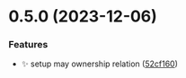 # 0.5.0 (2023-12-06)


### Features

* :sparkles: setup may ownership relation ([52cf160](https://github.com/ConsDotPy/yalemi-api/commit/52cf160cf6564315d6e093ccb1ab26ddec4c61f8))



